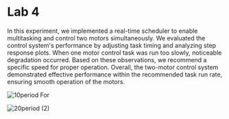 # Lab 4
 
In this experiment, we implemented a real-time scheduler to enable multitasking and control two motors simultaneously. We evaluated the control system's performance by adjusting task timing and analyzing step response plots. When one motor control task was run too slowly, noticeable degradation occurred. Based on these observations, we recommend a specific speed for proper operation. Overall, the two-motor control system demonstrated effective performance within the recommended task run rate, ensuring smooth operation of the motors.



![10period](https://github.com/fmoren05/Lab-4/assets/156385950/f0680dcc-6f79-4ca8-83ab-2e01726c0d71)
For 

![20period (2)](https://github.com/fmoren05/Lab-4/assets/156385950/85f2569c-d4ac-4f06-8793-59341953c63e)

